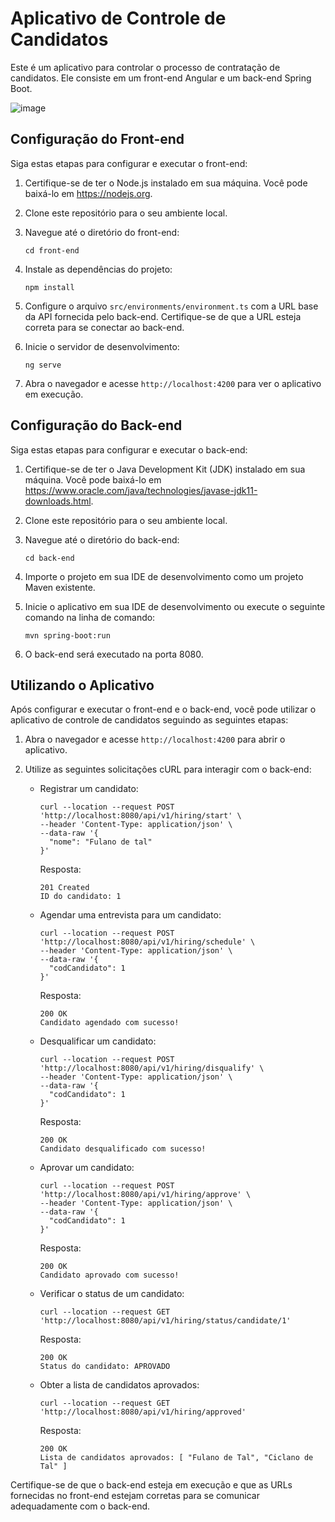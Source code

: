 # Aplicativo de Controle de Candidatos

Este é um aplicativo para controlar o processo de contratação de candidatos. Ele consiste em um front-end Angular e um back-end Spring Boot.

![image](https://github.com/naylima/controle_rh/assets/103192779/3b1ed608-d532-466f-9265-a8b00ebad3d4)


## Configuração do Front-end

Siga estas etapas para configurar e executar o front-end:

1. Certifique-se de ter o Node.js instalado em sua máquina. Você pode baixá-lo em https://nodejs.org.

2. Clone este repositório para o seu ambiente local.

3. Navegue até o diretório do front-end:

   ```
   cd front-end
   ```

4. Instale as dependências do projeto:

   ```
   npm install
   ```

5. Configure o arquivo `src/environments/environment.ts` com a URL base da API fornecida pelo back-end. Certifique-se de que a URL esteja correta para se conectar ao back-end.

6. Inicie o servidor de desenvolvimento:

   ```
   ng serve
   ```

7. Abra o navegador e acesse `http://localhost:4200` para ver o aplicativo em execução.

## Configuração do Back-end

Siga estas etapas para configurar e executar o back-end:

1. Certifique-se de ter o Java Development Kit (JDK) instalado em sua máquina. Você pode baixá-lo em https://www.oracle.com/java/technologies/javase-jdk11-downloads.html.

2. Clone este repositório para o seu ambiente local.

3. Navegue até o diretório do back-end:

   ```
   cd back-end
   ```

4. Importe o projeto em sua IDE de desenvolvimento como um projeto Maven existente.

5. Inicie o aplicativo em sua IDE de desenvolvimento ou execute o seguinte comando na linha de comando:

   ```
   mvn spring-boot:run
   ```

6. O back-end será executado na porta 8080.

## Utilizando o Aplicativo

Após configurar e executar o front-end e o back-end, você pode utilizar o aplicativo de controle de candidatos seguindo as seguintes etapas:

1. Abra o navegador e acesse `http://localhost:4200` para abrir o aplicativo.

2. Utilize as seguintes solicitações cURL para interagir com o back-end:

   - Registrar um candidato:
   
     ```
     curl --location --request POST 'http://localhost:8080/api/v1/hiring/start' \
     --header 'Content-Type: application/json' \
     --data-raw '{
       "nome": "Fulano de tal"
     }'
     ```
     
     Resposta:
     
     ```
     201 Created
     ID do candidato: 1
     ```

   - Agendar uma entrevista para um candidato:
   
     ```
     curl --location --request POST 'http://localhost:8080/api/v1/hiring/schedule' \
     --header 'Content-Type: application/json' \
     --data-raw '{
       "codCandidato": 1
     }'
     ```
     
     Resposta:
     
     ```
     200 OK
     Candidato agendado com sucesso!
     ```

   - Desqualificar um candidato:
   
     ```
     curl --location --request POST 'http://localhost:8080/api/v1/hiring/disqualify' \
     --header 'Content-Type: application/json' \
     --data-raw '{
       "codCandidato": 1
     }'
     ```
     
     Resposta:
     
     ```
     200 OK
     Candidato desqualificado com sucesso!
     ```

   - Aprovar um candidato:
   
     ```
     curl --location --request POST 'http://localhost:8080/api/v1/hiring/approve' \
     --header 'Content-Type: application/json' \
     --data-raw '{
       "codCandidato": 1
     }'
     ```
     
     Resposta:
     
     ```
     200 OK
     Candidato aprovado com sucesso!
     ```

   - Verificar o status de um candidato:
   
     ```
     curl --location --request GET 'http://localhost:8080/api/v1/hiring/status/candidate/1'
     ```
     
     Resposta:
     
     ```
     200 OK
     Status do candidato: APROVADO
     ```

   - Obter a lista de candidatos aprovados:
   
     ```
     curl --location --request GET 'http://localhost:8080/api/v1/hiring/approved'
     ```
     
     Resposta:
     
     ```
     200 OK
     Lista de candidatos aprovados: [ "Fulano de Tal", "Ciclano de Tal" ]
     ```

Certifique-se de que o back-end esteja em execução e que as URLs fornecidas no front-end estejam corretas para se comunicar adequadamente com o back-end.
